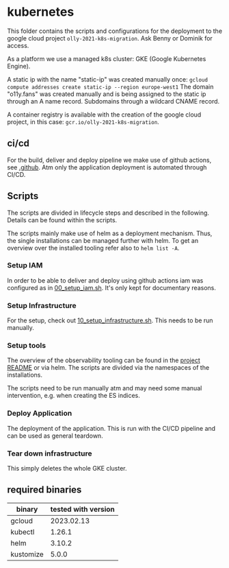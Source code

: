 # kubernetes

This folder contains the scripts and configurations for the deployment to the google cloud project `olly-2021-k8s-migration`. Ask Benny or Dominik for access. 

As a platform we use a managed k8s cluster: GKE (Google Kubernetes Engine). 

A static ip with the name "static-ip" was created manually once: `gcloud compute addresses create static-ip --region europe-west1`
The domain "o11y.fans" was created manually and is being assigned to the static ip through an A name record. Subdomains through a wildcard CNAME record.

A container registry is available with the creation of the google cloud project, in this case: `gcr.io/olly-2021-k8s-migration`.

## ci/cd

For the build, deliver and deploy pipeline we make use of github actions, see [.github](../../.github). Atm only the application deployment is automated through CI/CD.

## Scripts

The scripts are divided in lifecycle steps and described in the following. Details can be found within the scripts.

The scripts mainly make use of helm as a deployment mechanism. Thus, the single installations can be managed further with helm. To get an overview over the installed tooling refer also to `helm list -A`.

### Setup IAM

In order to be able to deliver and deploy using github actions iam was configured as in [00_setup_iam.sh](00_setup_iam.sh). It's only kept for documentary reasons.

### Setup Infrastructure

For the setup, check out [10_setup_infrastructure.sh](10_setup_infrastructure.sh). This needs to be run manually.

### Setup tools

The overview of the observability tooling can be found in the [project README](../README.md) or via helm. The scripts are divided via the namespaces of the installations. 

The scripts need to be run manually atm and may need some manual intervention, e.g. when creating the ES indices.

### Deploy Application

The deployment of the application. This is run with the CI/CD pipeline and can be used as general teardown.

### Tear down infrastructure

This simply deletes the whole GKE cluster.

## required binaries

| binary    | tested with version |
| ---       | ---                 |
| gcloud    | 2023.02.13          |
| kubectl   | 1.26.1              |
| helm      | 3.10.2              |
| kustomize | 5.0.0               |
